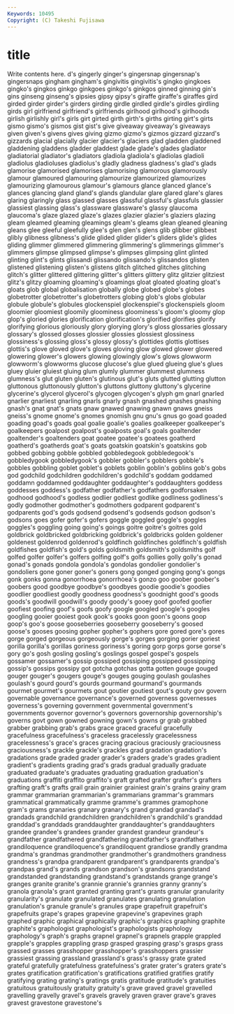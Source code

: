 ```yaml
---
Keywords: 10495 
Copyright: (C) Takeshi Fujisawa
---
```


# title

Write contents here.
d's gingerly ginger's gingersnap gingersnap's gingersnaps gingham gingham's
gingivitis gingivitis's gingko gingkoes gingko's gingkos ginkgo ginkgoes ginkgo's ginkgos
ginned ginning gin's gins ginseng ginseng's gipsies gipsy gipsy's giraffe
giraffe's giraffes gird girded girder girder's girders girding girdle girdled
girdle's girdles girdling girds girl girlfriend girlfriend's girlfriends girlhood girlhood's
girlhoods girlish girlishly girl's girls girt girted girth girth's girths
girting girt's girts gismo gismo's gismos gist gist's give giveaway
giveaway's giveaways given given's givens gives giving gizmo gizmo's gizmos
gizzard gizzard's gizzards glacial glacially glacier glacier's glaciers glad gladden
gladdened gladdening gladdens gladder gladdest glade glade's glades gladiator gladiatorial
gladiator's gladiators gladiola gladiola's gladiolas gladioli gladiolus gladioluses gladiolus's gladly
gladness gladness's glad's glads glamorise glamorised glamorises glamorising glamorous glamorously
glamour glamoured glamouring glamourize glamourized glamourizes glamourizing glamourous glamour's glamours
glance glanced glance's glances glancing gland gland's glands glandular glare
glared glare's glares glaring glaringly glass glassed glasses glassful glassful's
glassfuls glassier glassiest glassing glass's glassware glassware's glassy glaucoma glaucoma's
glaze glazed glaze's glazes glazier glazier's glaziers glazing gleam gleamed
gleaming gleamings gleam's gleams glean gleaned gleaning gleans glee gleeful
gleefully glee's glen glen's glens glib glibber glibbest glibly glibness
glibness's glide glided glider glider's gliders glide's glides gliding glimmer
glimmered glimmering glimmering's glimmerings glimmer's glimmers glimpse glimpsed glimpse's glimpses
glimpsing glint glinted glinting glint's glints glissandi glissando glissando's glissandos
glisten glistened glistening glisten's glistens glitch glitched glitches glitching glitch's
glitter glittered glittering glitter's glitters glittery glitz glitzier glitziest glitz's
glitzy gloaming gloaming's gloamings gloat gloated gloating gloat's gloats glob
global globalisation globally globe globed globe's globes globetrotter globetrotter's globetrotters
globing glob's globs globular globule globule's globules glockenspiel glockenspiel's glockenspiels
gloom gloomier gloomiest gloomily gloominess gloominess's gloom's gloomy glop glop's
gloried glories glorification glorification's glorified glorifies glorify glorifying glorious gloriously
glory glorying glory's gloss glossaries glossary glossary's glossed glosses glossier
glossies glossiest glossiness glossiness's glossing gloss's glossy glossy's glottides glottis
glottises glottis's glove gloved glove's gloves gloving glow glowed glower
glowered glowering glower's glowers glowing glowingly glow's glows glowworm glowworm's
glowworms glucose glucose's glue glued glueing glue's glues gluey gluier
gluiest gluing glum glumly glummer glummest glumness glumness's glut gluten
gluten's glutinous glut's gluts glutted glutting glutton gluttonous gluttonously glutton's
gluttons gluttony gluttony's glycerine glycerine's glycerol glycerol's glycogen glycogen's glyph
gm gnarl gnarled gnarlier gnarliest gnarling gnarls gnarly gnash gnashed
gnashes gnashing gnash's gnat gnat's gnats gnaw gnawed gnawing gnawn
gnaws gneiss gneiss's gnome gnome's gnomes gnomish gnu gnu's gnus
go goad goaded goading goad's goads goal goalie goalie's goalies
goalkeeper goalkeeper's goalkeepers goalpost goalpost's goalposts goal's goals goaltender goaltender's
goaltenders goat goatee goatee's goatees goatherd goatherd's goatherds goat's goats
goatskin goatskin's goatskins gob gobbed gobbing gobble gobbled gobbledegook gobbledegook's
gobbledygook gobbledygook's gobbler gobbler's gobblers gobble's gobbles gobbling goblet goblet's
goblets goblin goblin's goblins gob's gobs god godchild godchildren godchildren's
godchild's goddam goddamed goddamn goddamned goddaughter goddaughter's goddaughters goddess goddesses
goddess's godfather godfather's godfathers godforsaken godhood godhood's godless godlier godliest
godlike godliness godliness's godly godmother godmother's godmothers godparent godparent's godparents
god's gods godsend godsend's godsends godson godson's godsons goes gofer
gofer's gofers goggle goggled goggle's goggles goggles's goggling going going's
goings goitre goitre's goitres gold goldbrick goldbricked goldbricking goldbrick's goldbricks
golden goldener goldenest goldenrod goldenrod's goldfinch goldfinches goldfinch's goldfish goldfishes
goldfish's gold's golds goldsmith goldsmith's goldsmiths golf golfed golfer golfer's
golfers golfing golf's golfs gollies golly golly's gonad gonad's gonads
gondola gondola's gondolas gondolier gondolier's gondoliers gone goner goner's goners
gong gonged gonging gong's gongs gonk gonks gonna gonorrhoea gonorrhoea's
gonzo goo goober goober's goobers good goodbye goodbye's goodbyes goodie
goodie's goodies goodlier goodliest goodly goodness goodness's goodnight good's goods
goods's goodwill goodwill's goody goody's gooey goof goofed goofier goofiest
goofing goof's goofs goofy google googled google's googles googling gooier
gooiest gook gook's gooks goon goon's goons goop goop's goo's
goose gooseberries gooseberry gooseberry's goosed goose's gooses goosing gopher gopher's
gophers gore gored gore's gores gorge gorged gorgeous gorgeously gorge's
gorges gorging gorier goriest gorilla gorilla's gorillas goriness goriness's goring
gorp gorps gorse gorse's gory go's gosh gosling gosling's goslings
gospel gospel's gospels gossamer gossamer's gossip gossiped gossiping gossipped gossipping
gossip's gossips gossipy got gotcha gotchas gotta gotten gouge gouged
gouger gouger's gougers gouge's gouges gouging goulash goulashes goulash's gourd
gourd's gourds gourmand gourmand's gourmands gourmet gourmet's gourmets gout goutier
goutiest gout's gouty gov govern governable governance governance's governed governess
governesses governess's governing government governmental government's governments governor governor's governors
governorship governorship's governs govt gown gowned gowning gown's gowns gr
grab grabbed grabber grabbing grab's grabs grace graced graceful gracefully
gracefulness gracefulness's graceless gracelessly gracelessness gracelessness's grace's graces gracing gracious
graciously graciousness graciousness's grackle grackle's grackles grad gradation gradation's gradations
grade graded grader grader's graders grade's grades gradient gradient's gradients
grading grad's grads gradual gradually graduate graduated graduate's graduates graduating
graduation graduation's graduations graffiti graffito graffito's graft grafted grafter grafter's
grafters grafting graft's grafts grail grain grainier grainiest grain's grains
grainy gram grammar grammarian grammarian's grammarians grammar's grammars grammatical grammatically
gramme gramme's grammes gramophone gram's grams granaries granary granary's grand
grandad grandad's grandads grandchild grandchildren grandchildren's grandchild's granddad granddad's granddads
granddaughter granddaughter's granddaughters grandee grandee's grandees grander grandest grandeur grandeur's
grandfather grandfathered grandfathering grandfather's grandfathers grandiloquence grandiloquence's grandiloquent grandiose grandly
grandma grandma's grandmas grandmother grandmother's grandmothers grandness grandness's grandpa grandparent
grandparent's grandparents grandpa's grandpas grand's grands grandson grandson's grandsons grandstand
grandstanded grandstanding grandstand's grandstands grange grange's granges granite granite's grannie
grannie's grannies granny granny's granola granola's grant granted granting grant's
grants granular granularity granularity's granulate granulated granulates granulating granulation granulation's
granule granule's granules grape grapefruit grapefruit's grapefruits grape's grapes grapevine
grapevine's grapevines graph graphed graphic graphical graphically graphic's graphics graphing
graphite graphite's graphologist graphologist's graphologists graphology graphology's graph's graphs grapnel
grapnel's grapnels grapple grappled grapple's grapples grappling grasp grasped grasping
grasp's grasps grass grassed grasses grasshopper grasshopper's grasshoppers grassier grassiest
grassing grassland grassland's grass's grassy grate grated grateful gratefully gratefulness
gratefulness's grater grater's graters grate's grates gratification gratification's gratifications gratified
gratifies gratify gratifying grating grating's gratings gratis gratitude gratitude's gratuities
gratuitous gratuitously gratuity gratuity's grave graved gravel gravelled gravelling gravelly
gravel's gravels gravely graven graver grave's graves gravest gravestone gravestone's
